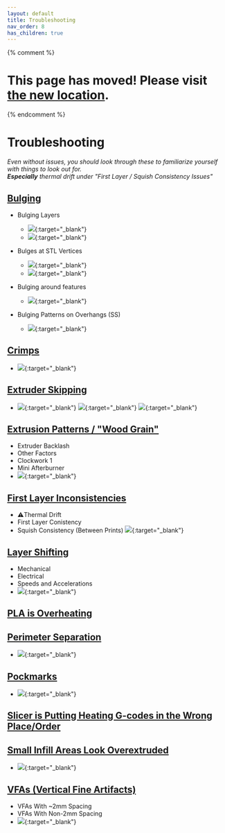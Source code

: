 ```yaml
---
layout: default
title: Troubleshooting
nav_order: 8
has_children: true
---
```


{% comment %} 
# This page has moved! Please visit [the new location](https://ellis3dp.com/Print-Tuning-Guide/articles/index_troubleshooting.html).
{% endcomment %}
# **Troubleshooting**
*Even without issues, you should look through these to familiarize yourself with things to look out for.\
**Especially** thermal drift under "First Layer / Squish Consistency Issues"*

## [Bulging](./troubleshooting/bulging.md)
- Bulging Layers
    - [![](./troubleshooting/images/bulging/Bulging.png)](./troubleshooting/images/bulging/Bulging.png){:target="_blank"} 
    - [![](./troubleshooting/images/bulging/Bulging2.png)](./troubleshooting/images/bulging/Bulging2.png){:target="_blank"} 

- Bulges at STL Vertices
    - [![](./troubleshooting/images/bulging/Vertex-Bulges.png)](./troubleshooting/images/bulging/Vertex-Bulges.png){:target="_blank"} 
    - [![](./troubleshooting/images/bulging/Vertex-Bulges-2.png)](./troubleshooting/images/bulging/Vertex-Bulges-2.png){:target="_blank"} 

- Bulging around features
    - [![](./troubleshooting/images/bulging/feature_bulging.png)](./troubleshooting/images/bulging/feature_bulging.png){:target="_blank"} 

- Bulging Patterns on Overhangs (SS)
    - [![](./troubleshooting/images/bulging/AboveBridgeFlow-2.png)](./troubleshooting/images/bulging/AboveBridgeFlow-2.png){:target="_blank"}

## [Crimps](./troubleshooting/crimps.md)
- [![](./troubleshooting/images/crimps/Microfit-Crimps.png)](./troubleshooting/images/crimps/Microfit-Crimps.png){:target="_blank"}

## [Extruder Skipping](./troubleshooting/extruder_skipping.md) 
- [![](./troubleshooting/images/extruder_skipping/ExtruderSkips-2.png)](./troubleshooting/images/extruder_skipping/ExtruderSkips-2.png){:target="_blank"}
[![](./troubleshooting/images/extruder_skipping/ExtruderSkips-3.png)](./troubleshooting/images/extruder_skipping/ExtruderSkips-3.png){:target="_blank"}
[![](./troubleshooting/images/extruder_skipping/ExtruderSkips-5.png)](./troubleshooting/images/extruder_skipping/ExtruderSkips-5.png){:target="_blank"}

## [Extrusion Patterns / "Wood Grain"](./troubleshooting/extrusion_patterns.md)
- Extruder Backlash
- Other Factors
- Clockwork 1
- Mini Afterburner
- [![](./troubleshooting/images/extrusion_patterns/Backlash-WoodGrain.png)](./troubleshooting/images/extrusion_patterns/Backlash-WoodGrain.png){:target="_blank"}

## [First Layer Inconsistencies](./troubleshooting/index_first_layer_squish_consistency_issues.md)
- :warning:Thermal Drift
- First Layer Conistency
- Squish Consistency (Between Prints)
[![](./images/first_layer_squish/FirstLayer-Squares-1.png)](./images/first_layer_squish/FirstLayer-Squares-1.png){:target="_blank"}

## [Layer Shifting](./troubleshooting/layer_shifting.md) 
- Mechanical
- Electrical
- Speeds and Accelerations
- [![](./troubleshooting/images/layer_shifting/1.png)](./troubleshooting/images/layer_shifting/1.png){:target="_blank"}

## [PLA is Overheating](./troubleshooting/pla_overheating.md)

## [Perimeter Separation](./troubleshooting/perimeter_separation.md)
- [![](./troubleshooting/images/perimeter_separation/perimeter_separation.jpg)](./troubleshooting/images/perimeter_separation/perimeter_separation.jpg){:target="_blank"}

## [Pockmarks](./troubleshooting/pockmarks.md)
- [![](./troubleshooting/images/pockmarks/Pockmarks.png)](./troubleshooting/images/pockmarks/Pockmarks.png){:target="_blank"}

## [Slicer is Putting Heating G-codes in the Wrong Place/Order](./troubleshooting/slicer_putting_heating_g-codes_wrong_order.md) 

## [Small Infill Areas Look Overextruded](./troubleshooting/small_infill_areas_overextruded.md)
- [![](./troubleshooting/images/small_infill_overextruded/example1.png)](./troubleshooting/images/small_infill_overextruded/example1.png){:target="_blank"} 

## [VFAs (Vertical Fine Artifacts)](./troubleshooting/vfas.md)
- VFAs With ~2mm Spacing
- VFAs With Non-2mm Spacing
- [![](./troubleshooting/images/vfas/ToothMarks.png)](./troubleshooting/images/vfas/ToothMarks.png){:target="_blank"}